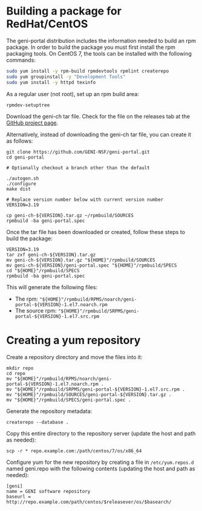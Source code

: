 # Building a package for RedHat/CentOS

The geni-portal distribution includes the information needed to build an
rpm package. In order to build the package you must first install
the rpm packaging tools. On CentOS 7, the tools can be
installed with the following commands:

```sh
sudo yum install -y rpm-build rpmdevtools rpmlint createrepo
sudo yum groupinstall -y "Development Tools"
sudo yum install -y httpd texinfo
```

As a regular user (not root), set up an rpm build area:

```
rpmdev-setuptree
```

Download the geni-ch tar file. Check for the file on the releases tab at
the [GitHub project page](https://github.com/GENI-NSF/geni-portal).

Alternatively, instead of downloading the geni-ch tar file, you can create
it as follows:

```
git clone https://github.com/GENI-NSF/geni-portal.git
cd geni-portal

# Optionally checkout a branch other than the default

./autogen.sh
./configure
make dist

# Replace version number below with current version number
VERSION=3.19

cp geni-ch-${VERSION}.tar.gz ~/rpmbuild/SOURCES
rpmbuild -ba geni-portal.spec
```

Once the tar file has been downloaded or created,
follow these steps to build the package:

```
VERSION=3.19
tar zxf geni-ch-${VERSION}.tar.gz
mv geni-ch-${VERSION}.tar.gz "${HOME}"/rpmbuild/SOURCES
mv geni-ch-${VERSION}/geni-portal.spec "${HOME}"/rpmbuild/SPECS
cd "${HOME}"/rpmbuild/SPECS
rpmbuild -ba geni-portal.spec
```

This will generate the following files:
 * The rpm: `"${HOME}"/rpmbuild/RPMS/noarch/geni-portal-${VERSION}-1.el7.noarch.rpm`
 * The source rpm: `"${HOME}"/rpmbuild/SRPMS/geni-portal-${VERSION}-1.el7.src.rpm`

# Creating a yum repository

Create a repository directory and move the files into it:

```
mkdir repo
cd repo
mv "${HOME}"/rpmbuild/RPMS/noarch/geni-portal-${VERSION}-1.el7.noarch.rpm .
mv "${HOME}"/rpmbuild/SRPMS/geni-portal-${VERSION}-1.el7.src.rpm .
mv "${HOME}"/rpmbuild/SOURCES/geni-portal-${VERSION}.tar.gz .
mv "${HOME}"/rpmbuild/SPECS/geni-portal.spec .

```

Generate the repository metadata:

```
createrepo --database .
```

Copy this entire directory to the repository server
(update the host and path as needed):

```
scp -r * repo.example.com:/path/centos/7/os/x86_64
```

Configure yum for the new repository by creating a file
in `/etc/yum.repos.d` named geni.repo with the following
contents (updating the host and path as needed):

```
[geni]
name = GENI software repository
baseurl = http://repo.example.com/path/centos/$releasever/os/$basearch/
```
